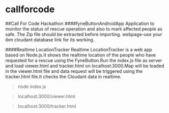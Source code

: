 # callforcode
##Call For Code Hackathon 
####fyneButtonAndroidApp
Application to monitor the status of rescue operation and also to mark affected people as safe.
The Zip file should be extracted before importing.
webpage-use your ibm cloudant database link for its working.

####Realtime LocationTracker
Realtime LocationTracker is a web app based on Node.js.It shows the realtime location of the people who have requested for a rescue using the FyneButton.Run the index.js file as server and load viewer.html and tracker.html on localhost:3000.Map will be loaded in the viewer.html file and data request will be triggered using the tracker.html file.It checks the Cloudant data in realtime. 

>node index.js

>localhost:3000/viewer.html

>localhost:3000/tracker.html
